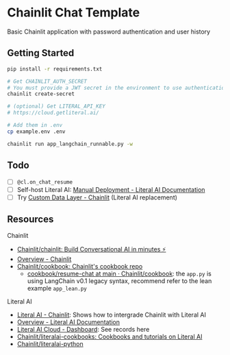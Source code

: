 # Chainlit Chat Template

Basic Chainlit application with password authentication and user history

## Getting Started

```bash
pip install -r requirements.txt

# Get CHAINLIT_AUTH_SECRET
# You must provide a JWT secret in the environment to use authentication
chainlit create-secret

# (optional) Get LITERAL_API_KEY
# https://cloud.getliteral.ai/

# Add them in .env
cp example.env .env

chainlit run app_langchain_runnable.py -w
```

## Todo

- [ ] `@cl.on_chat_resume`
- [ ] Self-host Literal AI: [Manual Deployment - Literal AI Documentation](https://docs.literalai.com/self-hosting/deployment)
- [ ] Try [Custom Data Layer - Chainlit](https://docs.chainlit.io/api-reference/data-persistence/custom-data-layer) (Literal AI replacement)

## Resources

Chainlit

- [Chainlit/chainlit: Build Conversational AI in minutes ⚡️](https://github.com/Chainlit/chainlit)
- [Overview - Chainlit](https://docs.chainlit.io/get-started/overview)
- [Chainlit/cookbook: Chainlit's cookbook repo](https://github.com/Chainlit/cookbook)
  - [cookbook/resume-chat at main · Chainlit/cookbook](https://github.com/Chainlit/cookbook/tree/main/resume-chat): the `app.py` is using LangChain v0.1 legacy syntax, recommend refer to the lean example `app_lean.py`

Literal AI

- [Literal AI - Chainlit](https://docs.chainlit.io/llmops/literalai): Shows how to intergrade Chainlit with Literal AI
- [Overview - Literal AI Documentation](https://docs.literalai.com/get-started/overview)
- [Literal AI Cloud - Dashboard](https://cloud.getliteral.ai): See records here
- [Chainlit/literalai-cookbooks: Cookbooks and tutorials on Literal AI](https://github.com/Chainlit/literalai-cookbooks)
- [Chainlit/literalai-python](https://github.com/Chainlit/literalai-python)
